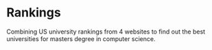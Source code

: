 # Rankings
Combining US university rankings from 4 websites to find out the best universities for masters degree in computer science. 

